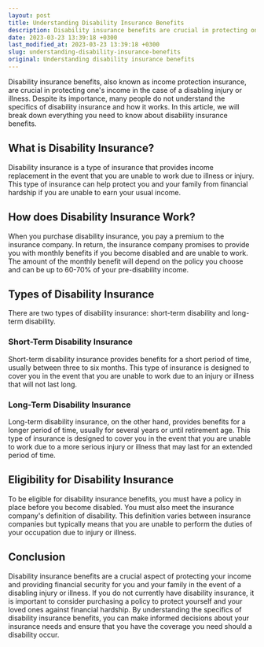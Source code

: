 ```yaml
---
layout: post
title: Understanding Disability Insurance Benefits
description: Disability insurance benefits are crucial in protecting one's income in the case of a disabling injury or illness. Here's what you need to know about disability insurance benefits.
date: 2023-03-23 13:39:18 +0300
last_modified_at: 2023-03-23 13:39:18 +0300
slug: understanding-disability-insurance-benefits
original: Understanding disability insurance benefits
---
```

Disability insurance benefits, also known as income protection insurance, are crucial in protecting one's income in the case of a disabling injury or illness. Despite its importance, many people do not understand the specifics of disability insurance and how it works. In this article, we will break down everything you need to know about disability insurance benefits.

## What is Disability Insurance?

Disability insurance is a type of insurance that provides income replacement in the event that you are unable to work due to illness or injury. This type of insurance can help protect you and your family from financial hardship if you are unable to earn your usual income.

## How does Disability Insurance Work?

When you purchase disability insurance, you pay a premium to the insurance company. In return, the insurance company promises to provide you with monthly benefits if you become disabled and are unable to work. The amount of the monthly benefit will depend on the policy you choose and can be up to 60-70% of your pre-disability income.

## Types of Disability Insurance

There are two types of disability insurance: short-term disability and long-term disability.

### Short-Term Disability Insurance

Short-term disability insurance provides benefits for a short period of time, usually between three to six months. This type of insurance is designed to cover you in the event that you are unable to work due to an injury or illness that will not last long.

### Long-Term Disability Insurance

Long-term disability insurance, on the other hand, provides benefits for a longer period of time, usually for several years or until retirement age. This type of insurance is designed to cover you in the event that you are unable to work due to a more serious injury or illness that may last for an extended period of time.

## Eligibility for Disability Insurance

To be eligible for disability insurance benefits, you must have a policy in place before you become disabled. You must also meet the insurance company's definition of disability. This definition varies between insurance companies but typically means that you are unable to perform the duties of your occupation due to injury or illness.

## Conclusion

Disability insurance benefits are a crucial aspect of protecting your income and providing financial security for you and your family in the event of a disabling injury or illness. If you do not currently have disability insurance, it is important to consider purchasing a policy to protect yourself and your loved ones against financial hardship. By understanding the specifics of disability insurance benefits, you can make informed decisions about your insurance needs and ensure that you have the coverage you need should a disability occur.